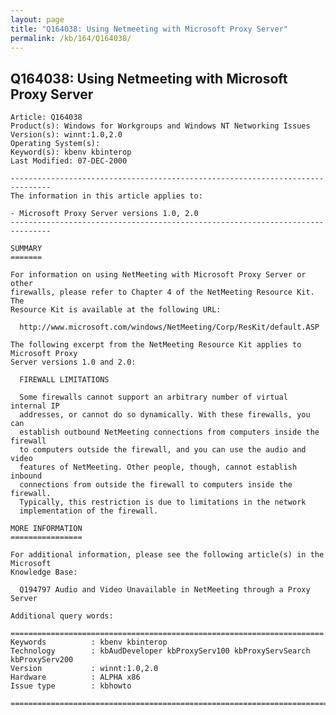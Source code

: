 ```yaml
---
layout: page
title: "Q164038: Using Netmeeting with Microsoft Proxy Server"
permalink: /kb/164/Q164038/
---
```


## Q164038: Using Netmeeting with Microsoft Proxy Server

	Article: Q164038
	Product(s): Windows for Workgroups and Windows NT Networking Issues
	Version(s): winnt:1.0,2.0
	Operating System(s): 
	Keyword(s): kbenv kbinterop
	Last Modified: 07-DEC-2000
	
	-------------------------------------------------------------------------------
	The information in this article applies to:
	
	- Microsoft Proxy Server versions 1.0, 2.0 
	-------------------------------------------------------------------------------
	
	SUMMARY
	=======
	
	For information on using NetMeeting with Microsoft Proxy Server or other
	firewalls, please refer to Chapter 4 of the NetMeeting Resource Kit. The
	Resource Kit is available at the following URL:
	
	  http://www.microsoft.com/windows/NetMeeting/Corp/ResKit/default.ASP
	
	The following excerpt from the NetMeeting Resource Kit applies to Microsoft Proxy
	Server versions 1.0 and 2.0:
	
	  FIREWALL LIMITATIONS
	
	  Some firewalls cannot support an arbitrary number of virtual internal IP
	  addresses, or cannot do so dynamically. With these firewalls, you can
	  establish outbound NetMeeting connections from computers inside the firewall
	  to computers outside the firewall, and you can use the audio and video
	  features of NetMeeting. Other people, though, cannot establish inbound
	  connections from outside the firewall to computers inside the firewall.
	  Typically, this restriction is due to limitations in the network
	  implementation of the firewall.
	
	MORE INFORMATION
	================
	
	For additional information, please see the following article(s) in the Microsoft
	Knowledge Base:
	
	  Q194797 Audio and Video Unavailable in NetMeeting through a Proxy Server
	
	Additional query words:
	
	======================================================================
	Keywords          : kbenv kbinterop 
	Technology        : kbAudDeveloper kbProxyServ100 kbProxyServSearch kbProxyServ200
	Version           : winnt:1.0,2.0
	Hardware          : ALPHA x86
	Issue type        : kbhowto
	
	=============================================================================
	
